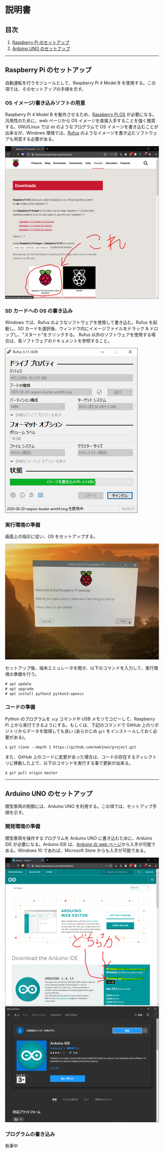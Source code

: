 # 説明書

## 目次

1. [Raspberry Pi のセットアップ](#raspi-setup)
2. [Arduino UNO のセットアップ](#arduino-setup)

---

<h2 id="raspi-setup">Raspberry Pi のセットアップ</h2>

自動運転を行うモジュールとして、Raspberry Pi 4 Model B を使用する。この項では、そのセットアップの手順を示す。

### OS イメージ/書き込みソフトの用意

Raspberry Pi 4 Model B を動作させるため、[Raspberry Pi OS](https://www.raspberrypi.org/downloads/) が必要になる。汎用性のために、web ページから OS イメージを直接入手することを強く推奨する。GNU/Linux では `dd` のようなプログラムで OS イメージを書き込むことが出来るが、Windows 環境では、[Rufus](https://rufus.ie/) のようなイメージを書き込むソフトウェアも用意する必要がある。

![](img/raspios.png)

### SD カードへの OS の書き込み

Windows では、Rufus のようなソフトウェアを使用して書き込む。Rufus を起動し、SD カードを選択後、ウィンドウ内にイメージファイルをドラック & ドロップし、\"スタート\"をクリックする。 Rufus 以外のソフトウェアを使用する場合は、各ソフトウェアのドキュメントを参照すること。

![](img/rufus.png)

### 実行環境の準備

画面上の指示に従い、OS をセットアップする。

![](img/raspi-setup.jpg)

セットアップ後、端末エミュレータを開き、以下のコマンドを入力して、実行環境の準備を行う。

```
# apt update
# apt upgrade
# apt install python3 python3-opencv
```

### コードの準備

Python のプログラムを `scp` コマンドや USB メモリでコピーして、Raspberry Pi 上から実行できるようにする。もしくは、下記のコマンドで GitHub 上のリポジトリからデータを取得しても良い (あらかじめ `git` をインストールしておく必要がある)。

```
$ git clone --depth 1 https://github.com/mak1non/project.git
```

また、GitHub 上のコードに変更があった場合は、コードの存在するディレクトリに移動した上で、以下のコマンドを実行する事で更新が出来る。

```
$ git pull origin master
```

---

<h2 id="arduino-setup">Arduino UNO のセットアップ</h2>

模型車両の制御には、Arduino UNO を利用する。この項では、セットアップ手順を示す。

### 開発環境の準備

模型車両を操作するプログラムを Arduino UNO に書き込むために、Arduino IDE が必要になる。Arduino IDE は、[Arduino の web ページ](https://www.arduino.cc/en/Main/Software)から入手が可能である。Windows 10 であれば、Microsoft Store からも入手が可能である。

![](img/get-arduino.png)
![](img/get-arduino-ms.png)

### プログラムの書き込み

執筆中
